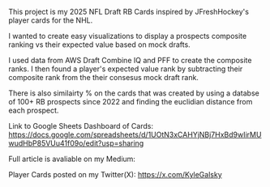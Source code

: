 This project is my 2025 NFL Draft RB Cards inspired by JFreshHockey's player cards for the NHL.

I wanted to create easy visualizations to display a prospects composite ranking vs their expected value based on mock drafts.

I used data from AWS Draft Combine IQ and PFF to create the composite ranks. I then found a player's expected value rank by subtracting their composite rank from the their consesus mock draft rank.

There is also similairty % on the cards that was created by using a databse of 100+ RB prospects since 2022 and finding the euclidian distance from each prospect.


Link to Google Sheets Dashboard of Cards: https://docs.google.com/spreadsheets/d/1UOtN3xCAHYjNBj7HxBd9wIirMUwudHbP85VUu41f09o/edit?usp=sharing

Full article is avaliable on my Medium: 

Player Cards posted on my Twitter(X): https://x.com/KyleGalsky




